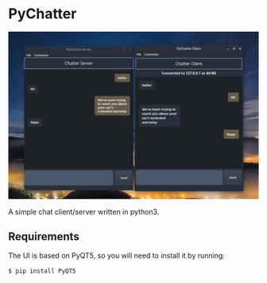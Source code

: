 # PyChatter

<img src="docs/chat_img.png" alt="Chat">

A simple chat client/server written in python3.

## Requirements

The UI is based on PyQT5, so you will need to install it by running:

```shell
$ pip install PyQT5
```
